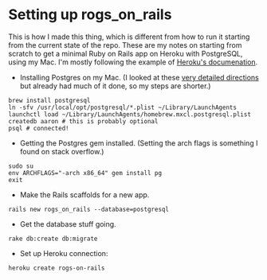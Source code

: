 # Setting up rogs_on_rails

This is how I made this thing, which is different from how to run it starting from the current state of the repo. These are my notes on starting from scratch to get a minimal Ruby on Rails app on Heroku with PostgreSQL, using my Mac. I'm mostly following the example of [Heroku's documenation](https://devcenter.heroku.com/articles/getting-started-with-rails4).

* Installing Postgres on my Mac. (I looked at these [very detailed directions](https://www.codefellows.org/blog/three-battle-tested-ways-to-install-postgresql) but already had much of it done, so my steps are shorter.)

```
brew install postgresql
ln -sfv /usr/local/opt/postgresql/*.plist ~/Library/LaunchAgents
launchctl load ~/Library/LaunchAgents/homebrew.mxcl.postgresql.plist
createdb aaron # this is probably optional
psql # connected!
```

* Getting the Postgres gem installed. (Setting the arch flags is something I found on stack overflow.)

```
sudo su
env ARCHFLAGS="-arch x86_64" gem install pg
exit
```

* Make the Rails scaffolds for a new app.

```
rails new rogs_on_rails --database=postgresql
```

* Get the database stuff going.

```
rake db:create db:migrate
```

* Set up Heroku connection:

```
heroku create rogs-on-rails
```
